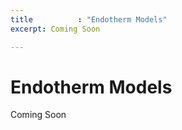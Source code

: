 ```yaml
---
title          : "Endotherm Models"
excerpt: Coming Soon

---
```

<h1>Endotherm Models</h1>


<p>
Coming Soon